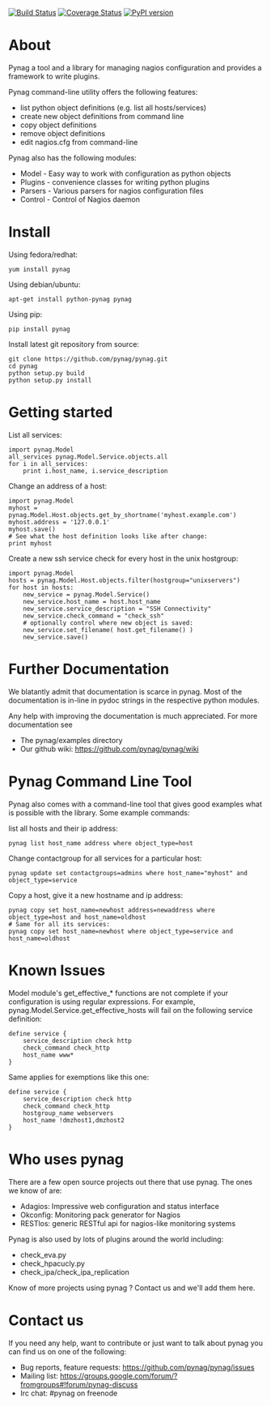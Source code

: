 [![Build Status](https://travis-ci.org/pynag/pynag.png?branch=master)](https://travis-ci.org/pynag/pynag)
[![Coverage Status](https://coveralls.io/repos/pynag/pynag/badge.png?branch=master)](https://coveralls.io/r/pynag/pynag?branch=master)
[![PyPI version](https://badge.fury.io/py/pynag.png)](http://badge.fury.io/py/pynag)


About
=====
Pynag a tool and a library for managing nagios configuration and provides a
framework to write plugins.

Pynag command-line utility offers the following features:
  - list python object definitions (e.g. list all hosts/services)
  - create new object definitions from command line
  - copy object definitions
  - remove object definitions
  - edit nagios.cfg from command-line
  
Pynag also has the following modules:
  - Model   - Easy way to work with configuration as python objects
  - Plugins - convenience classes for writing python plugins
  - Parsers - Various parsers for nagios configuration files
  - Control - Control of Nagios daemon


Install
=======
Using fedora/redhat:

    yum install pynag

Using debian/ubuntu:

    apt-get install python-pynag pynag

Using pip:

    pip install pynag

Install latest git repository from source:

    git clone https://github.com/pynag/pynag.git
    cd pynag
    python setup.py build
    python setup.py install

Getting started
===============
List all services:

    import pynag.Model
    all_services pynag.Model.Service.objects.all
    for i in all_services:
    	print i.host_name, i.service_description

Change an address of a host:

    import pynag.Model
    myhost = pynag.Model.Host.objects.get_by_shortname('myhost.example.com')
    myhost.address = '127.0.0.1'
    myhost.save()
    # See what the host definition looks like after change:
    print myhost

Create a new ssh service check for every host in the unix hostgroup:

    import pynag.Model
    hosts = pynag.Model.Host.objects.filter(hostgroup="unixservers")
    for host in hosts:
        new_service = pynag.Model.Service()
        new_service.host_name = host.host_name
        new_service.service_description = "SSH Connectivity"
        new_service.check_command = "check_ssh"
        # optionally control where new object is saved:
        new_service.set_filename( host.get_filename() )
        new_service.save()

Further Documentation
=====================

We blatantly admit that documentation is scarce in pynag. Most of the documentation
is in-line in pydoc strings in the respective python modules.

Any help with improving the documentation is much appreciated. For more documentation see
* The pynag/examples directory
* Our github wiki: https://github.com/pynag/pynag/wiki

Pynag Command Line Tool
=======================
Pynag also comes with a command-line tool that gives good examples what is
possible with the library. Some example commands:

list all hosts and their ip address:

    pynag list host_name address where object_type=host

Change contactgroup for all services for a particular host:

    pynag update set contactgroups=admins where host_name="myhost" and object_type=service

Copy a host, give it a new hostname and ip address:

    pynag copy set host_name=newhost address=newaddress where object_type=host and host_name=oldhost
    # Same for all its services:
    pynag copy set host_name=newhost where object_type=service and host_name=oldhost

Known Issues
============
Model module's get_effective_* functions are not complete if your configuration is using regular expressions. For example, pynag.Model.Service.get_effective_hosts will fail on the following service definition:

    define service {
        service_description check http
        check_command check_http
        host_name www*
    } 

Same applies for exemptions like this one:

    define service {
        service_description check http
        check_command check_http
        hostgroup_name webservers
        host_name !dmzhost1,dmzhost2
    }


Who uses pynag
==============

There are a few open source projects out there that use pynag. The ones we
know of are:

* Adagios: Impressive web configuration and status interface
* Okconfig: Monitoring pack generator for Nagios
* RESTlos: generic RESTful api for nagios-like monitoring systems

Pynag is also used by lots of plugins around the world including:

* check_eva.py
* check_hpacucly.py
* check_ipa/check_ipa_replication


Know of more projects using pynag ? Contact us and we'll add them here.

Contact us
==========

If you need any help, want to contribute or just want to talk about pynag you can find us on one of the following:

* Bug reports, feature requests: https://github.com/pynag/pynag/issues
* Mailing list: https://groups.google.com/forum/?fromgroups#!forum/pynag-discuss
* Irc chat: #pynag on freenode

